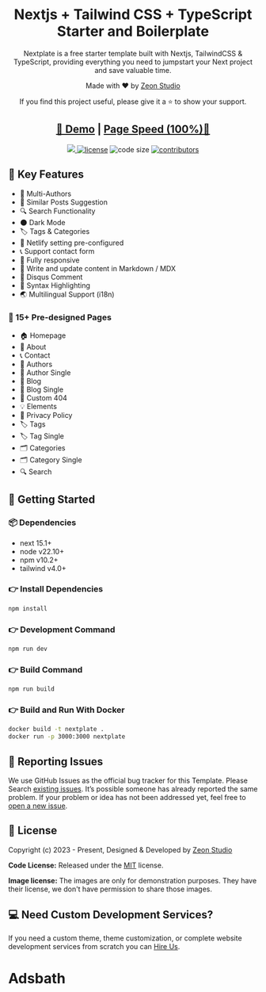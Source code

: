 <h1 align=center>Nextjs + Tailwind CSS + TypeScript Starter and Boilerplate</h1>

<p align=center>Nextplate is a free starter template built with Nextjs, TailwindCSS & TypeScript, providing everything you need to jumpstart your Next project and save valuable time.</p>

<p align=center>Made with ♥ by <a href="https://zeon.studio/">Zeon Studio</a></p>
<p align=center>If you find this project useful, please give it a ⭐ to show your support. </p>

<h2 align="center"> <a target="_blank" href="https://zeon.studio/preview?project=nextplate" rel="nofollow">👀 Demo</a> | <a  target="_blank" href="https://pagespeed.web.dev/analysis/https-nextplate-netlify-app/zttnq0z42d?form_factor=desktop">Page Speed (100%)🚀</a>
</h2>

<p align=center>

  <a href="https://github.com/vercel/next.js/releases/tag/v15.1.0" alt="Contributors">
    <img src="https://img.shields.io/static/v1?label=NEXTJS&message=15.1&color=000&logo=nextjs" />
  </a>

  <a href="https://github.com/zeon-studio/nextplate/blob/main/LICENSE">
    <img src="https://img.shields.io/github/license/zeon-studio/nextplate" alt="license"></a>

  <img src="https://img.shields.io/github/languages/code-size/zeon-studio/nextplate" alt="code size">

  <a href="https://github.com/zeon-studio/nextplate/graphs/contributors">
    <img src="https://img.shields.io/github/contributors/zeon-studio/nextplate" alt="contributors"></a>
</p>

## 📌 Key Features

- 👥 Multi-Authors
- 🎯 Similar Posts Suggestion
- 🔍 Search Functionality
- 🌑 Dark Mode
- 🏷️ Tags & Categories
- 🔗 Netlify setting pre-configured
- 📞 Support contact form
- 📱 Fully responsive
- 📝 Write and update content in Markdown / MDX
- 💬 Disqus Comment
- 🔳 Syntax Highlighting
- 🌏 Multilingual Support (i18n)

### 📄 15+ Pre-designed Pages

- 🏠 Homepage
- 👤 About
- 📞 Contact
- 👥 Authors
- 👤 Author Single
- 📝 Blog
- 📝 Blog Single
- 🚫 Custom 404
- 💡 Elements
- 📄 Privacy Policy
- 🏷️ Tags
- 🏷️ Tag Single
- 🗂️ Categories
- 🗂️ Category Single
- 🔍 Search

## 🚀 Getting Started

### 📦 Dependencies

- next 15.1+
- node v22.10+
- npm v10.2+
- tailwind v4.0+

### 👉 Install Dependencies

```bash
npm install
```

### 👉 Development Command

```bash
npm run dev
```

### 👉 Build Command

```bash
npm run build
```

### 👉 Build and Run With Docker

```bash
docker build -t nextplate .
docker run -p 3000:3000 nextplate
```

<!-- reporting issue -->

## 🐞 Reporting Issues

We use GitHub Issues as the official bug tracker for this Template. Please Search [existing issues](https://github.com/zeon-studio/nextplate/issues). It’s possible someone has already reported the same problem.
If your problem or idea has not been addressed yet, feel free to [open a new issue](https://github.com/zeon-studio/nextplate/issues).

<!-- licence -->

## 📝 License

Copyright (c) 2023 - Present, Designed & Developed by [Zeon Studio](https://zeon.studio/)

**Code License:** Released under the [MIT](https://github.comzeon-studio/nextplate/blob/main/LICENSE) license.

**Image license:** The images are only for demonstration purposes. They have their license, we don't have permission to share those images.

## 💻 Need Custom Development Services?

If you need a custom theme, theme customization, or complete website development services from scratch you can [Hire Us](https://zeon.studio/).
# Adsbath
